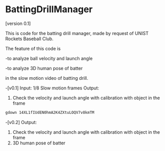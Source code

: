# BattingDrillManager

[version 0.1]

This is code for the batting drill manager, made by request of UNIST Rockets Baseball Club. 

The feature of this code is

-to analyze ball velocity and launch angle

-to analyze 3D human pose of batter

in the slow motion video of batting drill.

-[v0.1]
Input: 1/8 Slow motion frames
Output:
1. Check the velocity and launch angle with calibration with object in the frame

   <dataset>
```bash
gdown 14XL1fIUdEN0hmA2K4ZXtuLOQV7v8kmTM
```

-[v0.2]
Output:
1. Check the velocity and launch angle with calibration with object in the frame
2. 3D human pose of batter



